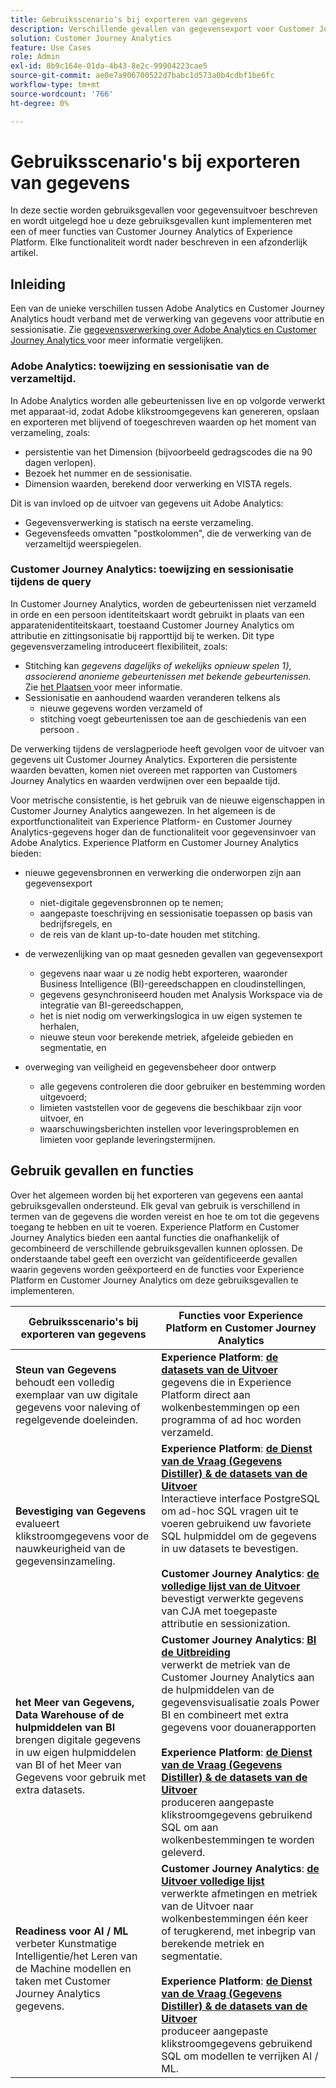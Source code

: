```yaml
---
title: Gebruiksscenario's bij exporteren van gegevens
description: Verschillende gevallen van gegevensexport voor Customer Journey Analytics begrijpen
solution: Customer Journey Analytics
feature: Use Cases
role: Admin
exl-id: 8b9c164e-01da-4b43-8e2c-99904223cae5
source-git-commit: ae0e7a906700522d7babc1d573a0b4cdbf1be6fc
workflow-type: tm+mt
source-wordcount: '766'
ht-degree: 0%

---
```


# Gebruiksscenario&#39;s bij exporteren van gegevens

In deze sectie worden gebruiksgevallen voor gegevensuitvoer beschreven en wordt uitgelegd hoe u deze gebruiksgevallen kunt implementeren met een of meer functies van Customer Journey Analytics of Experience Platform. Elke functionaliteit wordt nader beschreven in een afzonderlijk artikel.

## Inleiding

Een van de unieke verschillen tussen Adobe Analytics en Customer Journey Analytics houdt verband met de verwerking van gegevens voor attributie en sessionisatie. Zie [ gegevensverwerking over Adobe Analytics en Customer Journey Analytics ](/help/getting-started/aa-vs-cja/data-processing-comparisons.md) voor meer informatie vergelijken.

### Adobe Analytics: toewijzing en sessionisatie van de verzameltijd.

In Adobe Analytics worden alle gebeurtenissen live en op volgorde verwerkt met apparaat-id, zodat Adobe klikstroomgegevens kan genereren, opslaan en exporteren met blijvend of toegeschreven waarden op het moment van verzameling, zoals:

* persistentie van het Dimension (bijvoorbeeld gedragscodes die na 90 dagen verlopen).
* Bezoek het nummer en de sessionisatie.
* Dimension waarden, berekend door verwerking en VISTA regels.

Dit is van invloed op de uitvoer van gegevens uit Adobe Analytics:

* Gegevensverwerking is statisch na eerste verzameling.
* Gegevensfeeds omvatten &quot;postkolommen&quot;, die de verwerking van de verzameltijd weerspiegelen.


### Customer Journey Analytics: toewijzing en sessionisatie tijdens de query

In Customer Journey Analytics, worden de gebeurtenissen niet verzameld in orde en een persoon identiteitskaart wordt gebruikt in plaats van een apparatenidentiteitskaart, toestaand Customer Journey Analytics om attributie en zittingsonisatie bij rapporttijd bij te werken. Dit type gegevensverzameling introduceert flexibiliteit, zoals:

* Stitching kan _gegevens dagelijks of wekelijks opnieuw spelen 1}, associerend anonieme gebeurtenissen met bekende gebeurtenissen._ Zie [ het Plaatsen ](../../stitching/overview.md) voor meer informatie.
* Sessionisatie en aanhoudend waarden veranderen telkens als
   * nieuwe gegevens worden verzameld of
   * stitching voegt gebeurtenissen toe aan de geschiedenis van een persoon .

De verwerking tijdens de verslagperiode heeft gevolgen voor de uitvoer van gegevens uit Customer Journey Analytics. Exporteren die persistente waarden bevatten, komen niet overeen met rapporten van Customers Journey Analytics en waarden verdwijnen over een bepaalde tijd.

Voor metrische consistentie, is het gebruik van de nieuwe eigenschappen in Customer Journey Analytics aangewezen. In het algemeen is de exportfunctionaliteit van Experience Platform- en Customer Journey Analytics-gegevens hoger dan de functionaliteit voor gegevensinvoer van Adobe Analytics. Experience Platform en Customer Journey Analytics bieden:

* nieuwe gegevensbronnen en verwerking die onderworpen zijn aan gegevensexport

   * niet-digitale gegevensbronnen op te nemen;
   * aangepaste toeschrijving en sessionisatie toepassen op basis van bedrijfsregels, en
   * de reis van de klant up-to-date houden met stitching.

* de verwezenlijking van op maat gesneden gevallen van gegevensexport

   * gegevens naar waar u ze nodig hebt exporteren, waaronder Business Intelligence (BI)-gereedschappen en cloudinstellingen,
   * gegevens gesynchroniseerd houden met Analysis Workspace via de integratie van BI-gereedschappen,
   * het is niet nodig om verwerkingslogica in uw eigen systemen te herhalen,
   * nieuwe steun voor berekende metriek, afgeleide gebieden en segmentatie, en

* overweging van veiligheid en gegevensbeheer door ontwerp

   * alle gegevens controleren die door gebruiker en bestemming worden uitgevoerd;
   * limieten vaststellen voor de gegevens die beschikbaar zijn voor uitvoer, en
   * waarschuwingsberichten instellen voor leveringsproblemen en limieten voor geplande leveringstermijnen.


## Gebruik gevallen en functies

Over het algemeen worden bij het exporteren van gegevens een aantal gebruiksgevallen ondersteund. Elk geval van gebruik is verschillend in termen van de gegevens die worden vereist en hoe te om tot die gegevens toegang te hebben en uit te voeren. Experience Platform en Customer Journey Analytics bieden een aantal functies die onafhankelijk of gecombineerd de verschillende gebruiksgevallen kunnen oplossen. De onderstaande tabel geeft een overzicht van geïdentificeerde gevallen waarin gegevens worden geëxporteerd en de functies voor Experience Platform en Customer Journey Analytics om deze gebruiksgevallen te implementeren.

| Gebruiksscenario&#39;s bij exporteren van gegevens | Functies voor Experience Platform en Customer Journey Analytics |
|---|---|
| **Steun van Gegevens**<br/> behoudt een volledig exemplaar van uw digitale gegevens voor naleving of regelgevende doeleinden. | **Experience Platform**: [**de datasets van de Uitvoer**](export-datasets.md)<br/> gegevens die in Experience Platform direct aan wolkenbestemmingen op een programma of ad hoc worden verzameld. |
| **Bevestiging van Gegevens**<br/> evalueert klikstroomgegevens voor de nauwkeurigheid van de gegevensinzameling. | **Experience Platform**: [**de Dienst van de Vraag (Gegevens Distiller) &amp; de datasets van de Uitvoer**](queryservice-export-datasets.md)<br/> Interactieve interface PostgreSQL om ad-hoc SQL vragen uit te voeren gebruikend uw favoriete SQL hulpmiddel om de gegevens in uw datasets te bevestigen.<br/><br/>**Customer Journey Analytics**: [**de volledige lijst van de Uitvoer**](export-full-table.md)<br/> bevestigt verwerkte gegevens van CJA met toegepaste attributie en sessionization. |
| **het Meer van Gegevens, Data Warehouse of de hulpmiddelen van BI**<br/> brengen digitale gegevens in uw eigen hulpmiddelen van BI of het Meer van Gegevens voor gebruik met extra datasets. | **Customer Journey Analytics**: [**BI de Uitbreiding**](bi-extension.md)<br/> verwerkt de metriek van de Customer Journey Analytics aan de hulpmiddelen van de gegevensvisualisatie zoals Power BI en combineert met extra gegevens voor douanerapporten <br/><br/>**Experience Platform**: [**de Dienst van de Vraag (Gegevens Distiller) &amp; de datasets van de Uitvoer**](queryservice-export-datasets.md)<br> produceren aangepaste klikstroomgegevens gebruikend SQL om aan wolkenbestemmingen te worden geleverd. |
| **Readiness voor AI / ML**<br/> verbeter Kunstmatige Intelligentie/het Leren van de Machine modellen en taken met Customer Journey Analytics gegevens. | **Customer Journey Analytics**: [**de Uitvoer volledige lijst**](export-full-table.md)<br/> verwerkte afmetingen en metriek van de Uitvoer naar wolkenbestemmingen één keer of terugkerend, met inbegrip van berekende metriek en segmentatie.<br/><br/>**Experience Platform**: [**de Dienst van de Vraag (Gegevens Distiller) &amp; de datasets van de Uitvoer**](queryservice-export-datasets.md)<br/> produceer aangepaste klikstroomgegevens gebruikend SQL om modellen te verrijken AI / ML. |
